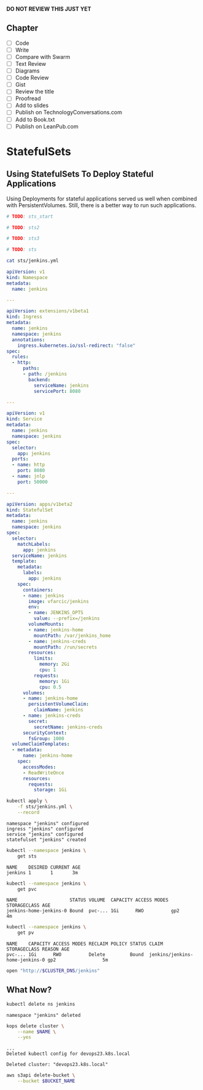 **DO NOT REVIEW THIS JUST YET**

## Chapter

- [ ] Code
- [ ] Write
- [ ] Compare with Swarm
- [ ] Text Review
- [ ] Diagrams
- [ ] Code Review
- [ ] Gist
- [ ] Review the title
- [ ] Proofread
- [ ] Add to slides
- [ ] Publish on TechnologyConversations.com
- [ ] Add to Book.txt
- [ ] Publish on LeanPub.com

# StatefulSets

## Using StatefulSets To Deploy Stateful Applications

Using Deployments for stateful applications served us well when combined with PersistentVolumes. Still, there is a better way to run such applications.

```bash
# TODO: sts_start

# TODO: sts2

# TODO: sts3

# TODO: sts

cat sts/jenkins.yml
```

```yaml
apiVersion: v1
kind: Namespace
metadata:
  name: jenkins

---

apiVersion: extensions/v1beta1
kind: Ingress
metadata:
  name: jenkins
  namespace: jenkins
  annotations:
    ingress.kubernetes.io/ssl-redirect: "false"
spec:
  rules:
  - http:
      paths:
      - path: /jenkins
        backend:
          serviceName: jenkins
          servicePort: 8080

---

apiVersion: v1
kind: Service
metadata:
  name: jenkins
  namespace: jenkins
spec:
  selector:
    app: jenkins
  ports:
  - name: http
    port: 8080
  - name: jnlp
    port: 50000

---

apiVersion: apps/v1beta2
kind: StatefulSet
metadata:
  name: jenkins
  namespace: jenkins
spec:
  selector:
    matchLabels:
      app: jenkins
  serviceName: jenkins
  template:
    metadata:
      labels:
        app: jenkins
    spec:
      containers:
      - name: jenkins
        image: vfarcic/jenkins
        env:
        - name: JENKINS_OPTS
          value: --prefix=/jenkins
        volumeMounts:
        - name: jenkins-home
          mountPath: /var/jenkins_home
        - name: jenkins-creds
          mountPath: /run/secrets
        resources:
          limits:
            memory: 2Gi
            cpu: 1
          requests:
            memory: 1Gi
            cpu: 0.5
      volumes:
      - name: jenkins-home
        persistentVolumeClaim:
          claimName: jenkins
      - name: jenkins-creds
        secret:
          secretName: jenkins-creds
      securityContext:
        fsGroup: 1000
  volumeClaimTemplates:
  - metadata:
      name: jenkins-home
    spec:
      accessModes:
      - ReadWriteOnce
      resources:
        requests:
          storage: 1Gi
```

```bash
kubectl apply \
    -f sts/jenkins.yml \
    --record
```

```
namespace "jenkins" configured
ingress "jenkins" configured
service "jenkins" configured
statefulset "jenkins" created
```

```bash
kubectl --namespace jenkins \
    get sts
```

```
NAME    DESIRED CURRENT AGE
jenkins 1       1       3m
```

```bash
kubectl --namespace jenkins \
    get pvc
```

```
NAME                   STATUS VOLUME  CAPACITY ACCESS MODES STORAGECLASS AGE
jenkins-home-jenkins-0 Bound  pvc-... 1Gi      RWO          gp2          4m
```

```bash
kubectl --namespace jenkins \
    get pv
```

```
NAME    CAPACITY ACCESS MODES RECLAIM POLICY STATUS CLAIM                          STORAGECLASS REASON AGE
pvc-... 1Gi      RWO          Delete         Bound  jenkins/jenkins-home-jenkins-0 gp2                 5m
```

```bash
open "http://$CLUSTER_DNS/jenkins"
```

## What Now?

```bash
kubectl delete ns jenkins
```

```
namespace "jenkins" deleted
```

```bash
kops delete cluster \
    --name $NAME \
    --yes
```

```
...
Deleted kubectl config for devops23.k8s.local

Deleted cluster: "devops23.k8s.local"
```

```bash
aws s3api delete-bucket \
    --bucket $BUCKET_NAME
```
